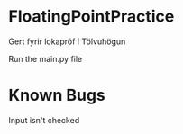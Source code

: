 # FloatingPointPractice
Gert fyrir lokapróf í Tölvuhögun

Run the main.py file


# Known Bugs

Input isn't checked
